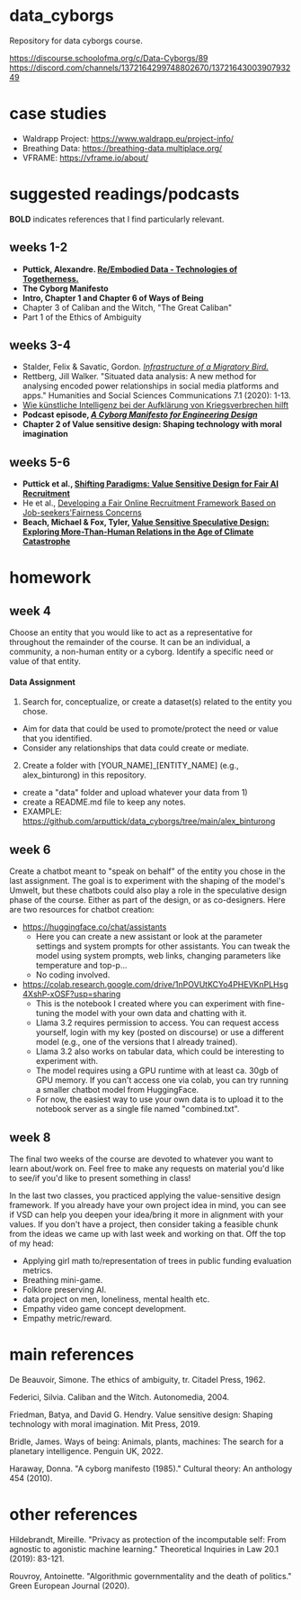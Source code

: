 # data_cyborgs
Repository for data cyborgs course.

https://discourse.schoolofma.org/c/Data-Cyborgs/89
https://discord.com/channels/1372164299748802670/1372164300390793249

# case studies
- Waldrapp Project: https://www.waldrapp.eu/project-info/
- Breathing Data: https://breathing-data.multiplace.org/
- VFRAME: https://vframe.io/about/

# suggested readings/podcasts
**BOLD** indicates references that I find particularly relevant.
## weeks 1-2
- **Puttick, Alexandre. [Re/Embodied Data - Technologies of Togetherness.](https://latentspaces.zhdk.ch/datascience/re-embodied-data)**
- **The Cyborg Manifesto**
- **Intro, Chapter 1 and Chapter 6 of Ways of Being**
- Chapter 3 of Caliban and the Witch, "The Great Caliban"
- Part 1 of the Ethics of Ambiguity

## weeks 3-4
- Stalder, Felix & Savatic, Gordon. [*Infrastructure of a Migratory Bird.*](https://latentspaces.zhdk.ch/general/infrastructure-of-a-migratory-bird)
- Rettberg, Jill Walker. "Situated data analysis: A new method for analysing encoded power relationships in social media platforms and apps." Humanities and Social Sciences Communications 7.1 (2020): 1-13.
- [Wie künstliche Intelligenz bei der Aufklärung von Kriegsverbrechen hilft](https://www.spiegel.de/ausland/wie-kuenstliche-intelligenz-bei-der-aufklaerung-von-kriegsverbrechen-hilft-a-670d8c14-0b8b-42bc-a5b0-e74250cff225)
- **Podcast episode, [*A Cyborg Manifesto for Engineering Design*](https://open.spotify.com/episode/29aRZRHTU5vBczTmqkO5CJ?si=4d9eb7ada72c4219)**
- **Chapter 2 of Value sensitive design: Shaping technology with moral imagination**

## weeks 5-6
- **Puttick et al., [Shifting Paradigms: Value Sensitive Design for Fair AI Recruitment](https://github.com/arputtick/data_cyborgs/blob/main/references/VSD_Position_Paper_AIMMES_2025.pdf)**
- He et al., [Developing a Fair Online Recruitment Framework Based on Job-seekers'Fairness Concerns](https://github.com/arputtick/data_cyborgs/blob/main/references/FINDHR_VSD.pdf)
- **Beach, Michael & Fox, Tyler, [Value Sensitive Speculative Design: Exploring More-Than-Human Relations in the Age of Climate Catastrophe](https://github.com/arputtick/data_cyborgs/blob/main/references/More%20Than%20Human%20VSD.pdf)**

# homework
## week 4
Choose an entity that you would like to act as a representative for throughout the remainder of the course. It can be an individual, a community, a non-human entity or a cyborg.
Identify a specific need or value of that entity.
#### Data Assignment
1) Search for, conceptualize, or create a dataset(s) related to the entity you chose.
- Aim for data that could be used to promote/protect the need or value that you identified.
- Consider any relationships that data could create or mediate.
2) Create a folder with [YOUR_NAME]_[ENTITY_NAME] (e.g., alex_binturong) in this repository.
- create a "data" folder and upload whatever your data from 1)
- create a README.md file to keep any notes.
- EXAMPLE: https://github.com/arputtick/data_cyborgs/tree/main/alex_binturong

## week 6
Create a chatbot meant to "speak on behalf" of the entity you chose in the last assignment. The goal is to experiment with the shaping of the model's Umwelt, but these chatbots could also play a role in the speculative design phase of the course. Either as part of the design, or as co-designers.
Here are two resources for chatbot creation:
- https://huggingface.co/chat/assistants
  - Here you can create a new assistant or look at the parameter settings and system prompts for other assistants. You can tweak the model using system prompts, web links, changing parameters like temperature and top-p...
  - No coding involved.
- https://colab.research.google.com/drive/1nPOVUtKCYo4PHEVKnPLHsg4XshP-xOSF?usp=sharing
  - This is the notebook I created where you can experiment with fine-tuning the model with your own data and chatting with it.
  - Llama 3.2 requires permission to access. You can request access yourself, login with my key (posted on discourse) or use a different model (e.g., one of the versions that I already trained).
  - Llama 3.2 also works on tabular data, which could be interesting to experiment with.
  - The model requires using a GPU runtime with at least ca. 30gb of GPU memory. If you can't access one via colab, you can try running a smaller chatbot model from HuggingFace.
  - For now, the easiest way to use your own data is to upload it to the notebook server as a single file named "combined.txt".

## week 8
The final two weeks of the course are devoted to whatever you want to learn about/work on. Feel free to make any requests on material you'd like to see/if you'd like to present something in class!

In the last two classes, you practiced applying the value-sensitive design framework. If you already have your own project idea in mind, you can see if VSD can help you deepen your idea/bring it more in alignment with your values. If you don't have a project, then consider taking a feasible chunk from the ideas we came up with last week and working on that. Off the top of my head:
 - Applying girl math to/representation of trees in public funding evaluation metrics.
 - Breathing mini-game.
 - Folklore preserving AI.
 - data project on men, loneliness, mental health etc.
 - Empathy video game concept development.
 - Empathy metric/reward.


# main references
De Beauvoir, Simone. The ethics of ambiguity, tr. Citadel Press, 1962.

Federici, Silvia. Caliban and the Witch. Autonomedia, 2004.

Friedman, Batya, and David G. Hendry. Value sensitive design: Shaping technology with moral imagination. Mit Press, 2019.

Bridle, James. Ways of being: Animals, plants, machines: The search for a planetary intelligence. Penguin UK, 2022.

Haraway, Donna. "A cyborg manifesto (1985)." Cultural theory: An anthology 454 (2010).

# other references
Hildebrandt, Mireille. "Privacy as protection of the incomputable self: From agnostic to agonistic machine learning." Theoretical Inquiries in Law 20.1 (2019): 83-121.

Rouvroy, Antoinette. "Algorithmic governmentality and the death of politics." Green European Journal (2020).
